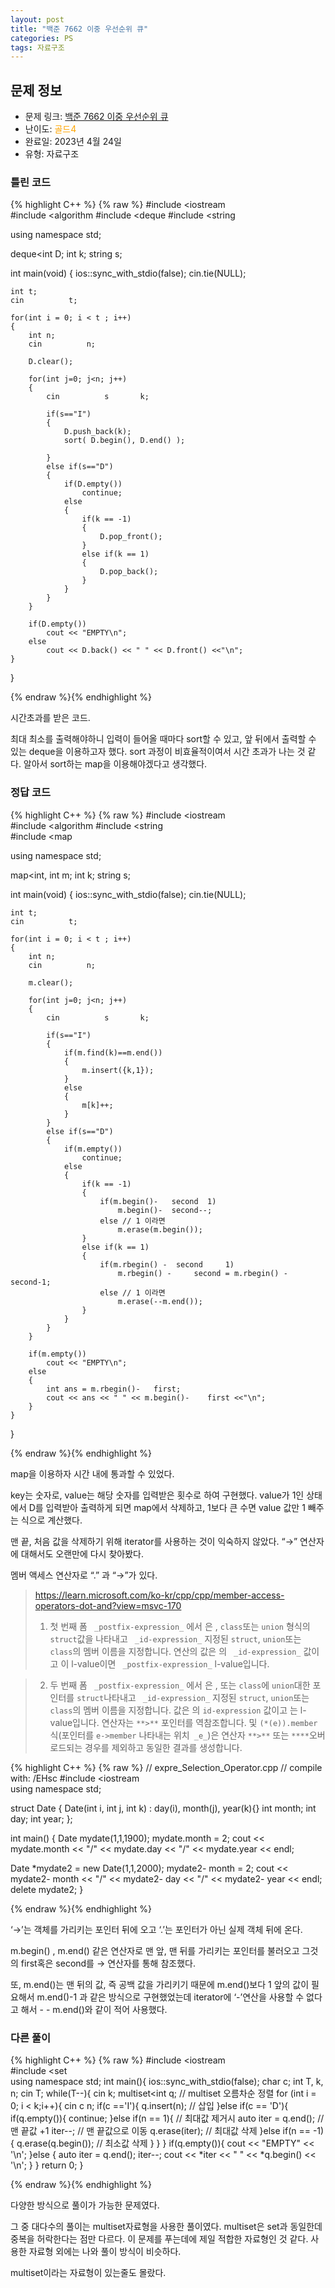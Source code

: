 ```yaml
---
layout: post
title: "백준 7662 이중 우선순위 큐"
categories: PS
tags: 자료구조
---
```


## 문제 정보
- 문제 링크: [백준 7662 이중 우선순위 큐](https://www.acmicpc.net/problem/7662)
- 난이도: <span style="color:#FFA500">골드4</span>
- 완료일: 2023년 4월 24일
- 유형: 자료구조

### 틀린 코드

{% highlight C++ %} {% raw %}
#include <iostream	
#include <algorithm	
#include <deque	
#include <string	

using namespace std;

deque<int	 D;
int k;
string s;

int main(void)
{
	ios::sync_with_stdio(false); cin.tie(NULL);
	
	int t;
	cin 		 t;
	
	for(int i = 0; i < t ; i++)
	{
		int n;
		cin 		 n;
		
		D.clear();
		
		for(int j=0; j<n; j++)
		{
			cin 		 s 		 k;
			
			if(s=="I")
			{
				D.push_back(k);
				sort( D.begin(), D.end() );
				
			}
			else if(s=="D")
			{
				if(D.empty())
					continue;
				else
				{
					if(k == -1)
					{
						D.pop_front();
					}	
					else if(k == 1)
					{
						D.pop_back();
					}
				}
			}
		}
		
		if(D.empty())
			cout << "EMPTY\n";
		else
			cout << D.back() << " " << D.front() <<"\n";
	}
}

{% endraw %}{% endhighlight %}

시간초과를 받은 코드. 

최대 최소를 출력해야하니 입력이 들어올 때마다 sort할 수 있고, 앞 뒤에서 출력할 수 있는 deque을 이용하고자 했다. sort 과정이 비효율적이여서 시간 초과가 나는 것 같다. 알아서 sort하는 map을 이용해야겠다고 생각했다.

### 정답 코드

{% highlight C++ %} {% raw %}
#include <iostream	
#include <algorithm	
#include <string	
#include <map	

using namespace std;

map<int, int	 m;
int k;
string s;

int main(void)
{
	ios::sync_with_stdio(false); cin.tie(NULL);
	
	int t;
	cin 		 t;
	
	for(int i = 0; i < t ; i++)
	{
		int n;
		cin 		 n;
		
		m.clear();
		
		for(int j=0; j<n; j++)
		{
			cin 		 s 		 k;
			
			if(s=="I")
			{
				if(m.find(k)==m.end())
				{
					m.insert({k,1});
				}
				else
				{
					m[k]++;
				}
			}
			else if(s=="D")
			{
				if(m.empty())
					continue;
				else
				{
					if(k == -1)
					{
						if(m.begin()-	second 	1)
							m.begin()-	second--;
						else // 1 이라면
							m.erase(m.begin());
					}	
					else if(k == 1)
					{
						if(m.rbegin() -	 second 	1)
							m.rbegin() -	 second = m.rbegin() -	 second-1;
						else // 1 이라면
							m.erase(--m.end());
					}
				}
			}
		}
		
		if(m.empty())
			cout << "EMPTY\n";
		else
		{
			int ans = m.rbegin()-	first; 
			cout << ans << " " << m.begin()-	first <<"\n";
		}
	}
}

{% endraw %}{% endhighlight %}

map을 이용하자 시간 내에 통과할 수 있었다.

key는 숫자로, value는 해당 숫자를 입력받은 횟수로 하여 구현했다. value가 1인 상태에서 D를 입력받아 출력하게 되면 map에서 삭제하고, 1보다 큰 수면 value 값만 1 빼주는 식으로 계산했다.

맨 끝, 처음 값을 삭제하기 위해 iterator를 사용하는 것이 익숙하지 않았다. “→” 연산자에 대해서도 오랜만에 다시 찾아봤다.

멤버 액세스 연산자로 “.” 과 “→”가 있다.

> <https://learn.microsoft.com/ko-kr/cpp/cpp/member-access-operators-dot-and?view=msvc-170>
> 
>   1. 첫 번째 폼 ` _postfix-expression_` 에서 은 , `class`또는 `union` 형식의 `struct`값을 나타내고 ` _id-expression_` 지정된 `struct`, `union`또는 `class`의 멤버 이름을 지정합니다. 연산의 값은 의 ` _id-expression_` 값이고 이 l-value이면 ` _postfix-expression_` l-value입니다.
> 

>   2. 두 번째 폼 ` _postfix-expression_` 에서 은 , 또는 `class`에 `union`대한 포인터를 `struct`나타내고 ` _id-expression_` 지정된 `struct`, `union`또는 `class`의 멤버 이름을 지정합니다. 값은 의 `id-expression` 값이고 는 l-value입니다. 연산자는 `**>**` 포인터를 역참조합니다. 및 `(*(e)).member` 식(포인터를 `e->member` 나타내는 위치` _e_`)은 연산자 `**>**` 또는 `****`오버로드되는 경우를 제외하고 동일한 결과를 생성합니다.
> 

{% highlight C++ %} {% raw %}
// expre_Selection_Operator.cpp
// compile with: /EHsc
#include <iostream	
using namespace std;

struct Date {
   Date(int i, int j, int k) : day(i), month(j), year(k){}
   int month;
   int day;
   int year;
};

int main() {
   Date mydate(1,1,1900);
   mydate.month = 2;
   cout  << mydate.month << "/" << mydate.day
	 << "/" << mydate.year << endl;

   Date *mydate2 = new Date(1,1,2000);
   mydate2-	month = 2;
   cout  << mydate2-	month << "/" << mydate2-	day
	 << "/" << mydate2-	year << endl;
   delete mydate2;
}

{% endraw %}{% endhighlight %}

‘→’는 객체를 가리키는 포인터 뒤에 오고 ‘.’는 포인터가 아닌 실제 객체 뒤에 온다.

m.begin() , m.end() 같은 연산자로 맨 앞, 맨 뒤를 가리키는 포인터를 불러오고 그것의 first혹은 second를 → 연산자를 통해 참조했다.

또, m.end()는 맨 뒤의 값, 즉 공백 값을 가리키기 때문에 m.end()보다 1 앞의 값이 필요해서 m.end()-1 과 같은 방식으로 구현했었는데 iterator에 ‘-’연산을 사용할 수 없다고 해서 - - m.end()와 같이 적어 사용했다.

### 다른 풀이

{% highlight C++ %} {% raw %}
#include <iostream	
#include <set	
using namespace std;
int main(){
	 ios::sync_with_stdio(false);
	 char c;
	 int T, k, n;
	 cin 		 T;
	 while(T--){
	 cin 		 k;
	 multiset<int	 q; // multiset 오름차순 정렬
	 for (int i = 0; i < k;i++){
	 cin 		 c 		 n;
	 if(c =='I'){
	 q.insert(n); // 삽입
	 }else if(c == 'D'){
	 if(q.empty()){
	 continue;
	 }else if(n == 1){ // 최대값 제거시
	 auto iter = q.end(); // 맨 끝값 +1
	 iter--; // 맨 끝값으로 이동
	 q.erase(iter); // 최대값 삭제
	 }else if(n == -1){
	 q.erase(q.begin()); // 최소값 삭제
	 }
	 }
	 }
	 if(q.empty()){
	 cout << "EMPTY" << '\n';
	 }else {
	 auto iter = q.end();
	 iter--;
	 cout << *iter << " " << *q.begin() << '\n';
	 }
	 }
	 return 0;
}

{% endraw %}{% endhighlight %}

다양한 방식으로 풀이가 가능한 문제였다.

그 중 대다수의 풀이는 multiset자료형을 사용한 풀이였다. multiset은 set과 동일한데 중복을 허락한다는 점만 다르다. 이 문제를 푸는데에 제일 적합한 자료형인 것 같다. 사용한 자료형 외에는 나와 풀이 방식이 비슷하다.

multiset이라는 자료형이 있는줄도 몰랐다.
